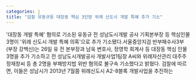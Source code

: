 ```yaml
---
categories: j
title: "검찰 유동규등 대장동 핵심 3인방 위례 신도시 개발 특혜 추가 기소"
---
```

&#39;대장동 개발 특혜&#39; 혐의로 기소된 유동규 전 성남도시개발 공사 기획본부장 등 핵심인물 3명이 &#39;위례 신도시 개발 특혜 의혹&#39;으로 추가 기소됐다.서울중앙지검 반부패수사3부(부장 강백신)는 26일 유 전 본부장과 남욱 변호사, 정영학 회계사 등 대장동 핵심 인물 3명을 추가 기소하고 전 성남도시개발공사 개발사업1팀장 A씨와 위례자산관리 대주주 정재창씨 등 총 2명을 부패방지법 위반 혐의로 불구속 기소했다고 밝혔다. 검찰에 따르면, 이들은 성남시가 2013년 7월쯤 위례신도시 A2-8블록 개발사업을 추진하는